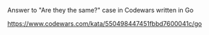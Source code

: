 Answer to "Are they the same?" case in Codewars written in Go

https://www.codewars.com/kata/550498447451fbbd7600041c/go
